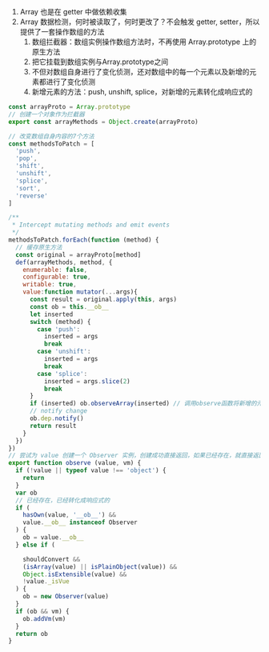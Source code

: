 1. Array 也是在 getter 中做依赖收集
2. Array 数据检测，何时被读取了，何时更改了？不会触发 getter, setter，所以提供了一套操作数组的方法
   1. 数组拦截器：数组实例操作数组方法时，不再使用 Array.prototype 上的原生方法
   2. 把它挂载到数组实例与Array.prototype之间
   3. 不但对数组自身进行了变化侦测，还对数组中的每一个元素以及新增的元素都进行了变化侦测
   4. 新增元素的方法：push, unshift, splice，对新增的元素转化成响应式的

```javascript
const arrayProto = Array.prototype
// 创建一个对象作为拦截器
export const arrayMethods = Object.create(arrayProto)

// 改变数组自身内容的7个方法
const methodsToPatch = [
  'push',
  'pop',
  'shift',
  'unshift',
  'splice',
  'sort',
  'reverse'
]

/**
 * Intercept mutating methods and emit events
 */
methodsToPatch.forEach(function (method) {
  // 缓存原生方法
  const original = arrayProto[method]
  def(arrayMethods, method, {
    enumerable: false,
    configurable: true,
    writable: true,
    value:function mutator(...args){
      const result = original.apply(this, args)
      const ob = this.__ob__
      let inserted
      switch (method) {
        case 'push':
          inserted = args
          break
        case 'unshift':
          inserted = args
          break
        case 'splice':
          inserted = args.slice(2)
          break
      }
      if (inserted) ob.observeArray(inserted) // 调用observe函数将新增的元素转化成响应式
      // notify change
      ob.dep.notify()
      return result
    }
  })
})
// 尝试为 value 创建一个 Observer 实例，创建成功直接返回，如果已经存在，就直接返回
export function observe (value, vm) {
  if (!value || typeof value !== 'object') {
    return
  }
  var ob
  // 已经存在，已经转化成响应式的
  if (
    hasOwn(value, '__ob__') &&
    value.__ob__ instanceof Observer
  ) {
    ob = value.__ob__
  } else if (

    shouldConvert &&
    (isArray(value) || isPlainObject(value)) &&
    Object.isExtensible(value) &&
    !value._isVue
  ) {
    ob = new Observer(value)
  }
  if (ob && vm) {
    ob.addVm(vm)
  }
  return ob
}
```
